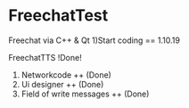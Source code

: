 # FreechatTest
Freechat via C++ & Qt
1)Start coding == 1.10.19

FreechatTTS !Done!
1) Networkcode ++ (Done)
2) Ui designer ++ (Done)
 1) Field of write messages ++ (Done)

